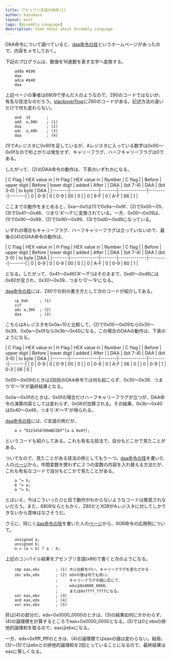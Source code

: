 ```yaml
---
title: アセンブリ言語の技術(1)
author: Kazumasa
layout: post
tags: [Assembly Language]
description: Some notes about Assembly Language
---
```

DAA命令について調べていると、[daa命令の技](https://mechaag.tumblr.com/post/115002824017/daa%E5%91%BD%E4%BB%A4%E3%81%AE%E6%8A%80)というホームページがあったので、内容をメモしておく。

下記のプログラムは、数値を16進数を表す文字へ変換する。
```
    adda #$90
    daa
    adca #$40
    daa
```
上記ページの筆者は6809で学んだ人のようなので、Z80のコードではないが、有名な技法なのだろう。[stackoverflow](https://stackoverflow.com/questions/8119577/z80-daa-instruction)にZ80のコードがある。記述方法の違いだけで何も変わらない。
```
    and  15       ;
    add  a,90h    ; (1)
    daa           ; (2)
    adc  a,40h    ; (3)
    daa           ; (4)
```
(1)でAレジスタに0x90を足しているが、Aレジスタに入っている数字は0x00〜0x0fなので桁上がりは発生せず、キャリーフラグ、ハーフキャリーフラグは0である。

したがって、(2)のDAA命令の動作は、下表のいずれかになる。

| C Flag | HEX value in | H Flag | HEX value in | Number  | C flag |
| Before | upper digit  | Before | lower digit  | added   | After  |
| DAA    | (bit 7-4)    | DAA    | (bit 3-0)    | to byte | DAA    |
|--------|--------------|--------|--------------|---------|--------|
| 0      | 0-9          | 0      | 0-9          | 00      | 0      |
| 0      | 9-F          | 0      | A-F          | 66      | 1      |

ここまでの動作をまとめると、0xa〜0xfは(1)で0x9a〜0x9f、(2)で0x00〜05、(3)で0x41〜0x46、つまり'A'〜'F'に変換されている。一方、0x00〜0x09は、(1)で0x90〜0x99、(2)で0x90〜0x99、(3)で0xd0〜0xd9になっている。

いずれの場合もキャリーフラグ、ハーフキャリーフラグは立っていないので、最後の(4)のDAA命令の動作は、

| C Flag | HEX value in | H Flag | HEX value in | Number  | C flag |
| Before | upper digit  | Before | lower digit  | added   | After  |
| DAA    | (bit 7-4)    | DAA    | (bit 3-0)    | to byte | DAA    |
|--------|--------------|--------|--------------|---------|--------|
| 0      | 0-9          | 0      | 0-9          | 00      | 0      |
| 0      | A-F          | 0      | 0-9          | 60      | 1      |

となる。したがって、0x41〜0x46('A'〜'F')はそのままで、0xd0〜0xd9には0x60が足され、0x30〜0x39、つまり'0'〜'9'になる。

[daa命令の技](https://mechaag.tumblr.com/post/115002824017/daa%E5%91%BD%E4%BB%A4%E3%81%AE%E6%8A%80)には、Z80での別の書き方として次のコードが紹介してある。
```
    cp 0ah     ; (1)
    ccf
    adc a,30h  ; (2)
    daa        ; (3)
```

こちらはAレジスタを0x0a=10と比較して、(2)で0x00〜0x09なら0x30〜0x39、0x0a〜0x0fなら0x3b〜0x40になる。この場合のDAAの動作は、下表のようになる。

| C Flag | HEX value in | H Flag | HEX value in |  Number | C flag |
| Before |  upper digit | Before |  lower digit |   added |  After |
|    DAA |    (bit 7-4) |    DAA |    (bit 3-0) | to byte |    DAA |
|--------|--------------|--------|--------------|---------|--------|
|      0 |          0-9 |      0 |          0-9 |      00 |      0 |
|      0 |          0-8 |      0 |          A-F |      06 |      0 |
|      0 |          0-9 |      1 |          0-3 |      06 |      0 |

0x00〜0x09のときは2回目のDAA命令では何も起こらず、0x30〜0x39、つまり'0'〜'9'が最終結果となる。

0x0a〜0x0fのときは、0x0fの場合だけハーフキャリーフラグが立つが、DAA命令の演算内容としては変わらず、0x06が加算される。その結果、0x3b〜0x40は0x40〜0x46、つまり'A'〜'F'が得られる。

[daa命令の技](https://mechaag.tumblr.com/post/115002824017/daa%E5%91%BD%E4%BB%A4%E3%81%AE%E6%8A%80)には、C言語の例だが、
```
    a = “0123456789ABCDEF”[a & 0x0f];
```
というコードも紹介してある。これも有名な技法で、自分もどこかで見たことがある。

ついでなので、見たことがある技法の例としてもう一つ。[daa命令の技](https://mechaag.tumblr.com/post/115002824017/daa%E5%91%BD%E4%BB%A4%E3%81%AE%E6%8A%80)を書いた人の[ページ](https://mechaag.tumblr.com/post/122847195857/%E3%83%8A%E3%83%8E%E3%83%94%E3%82%B3%E6%95%99%E5%AE%A4)から。中間変数を使わずに２つの変数の内容を入れ替える方法だが、これも有名なコードで自分もどこかで見たことがある。
```
    a ^= b;
    b ^= a;
    a ^= b;
```

とはいえ、今はこういったひと目で動作がわからないようなコードは推奨されないだろう。また、6809ならともかく、Z80だとXORがAレジスタに対してしかできないから意味はなさそうだ。

さらに、同じく[daa命令の技](https://mechaag.tumblr.com/post/115002824017/daa%E5%91%BD%E4%BB%A4%E3%81%AE%E6%8A%80)を書いた人の[ページ](https://mechaag.tumblr.com/post/121974709877/8bit-cpu%E3%81%AE%E3%83%97%E3%83%AD%E3%82%B0%E3%83%A9%E3%83%9F%E3%83%B3%E3%82%B0%E3%83%86%E3%82%AF%E3%83%8B%E3%83%83%E3%82%AF2)から、XOR命令の応用例について。

```
    unsigned a;
    unsigned b;
    a = (a < b) ? a : b;
```
上記のコンパイル結果をアセンブリ言語(x86)で書くと次のようになる。
```
    cmp eax,ebx       ; (1) 大小比較を行い、キャリーフラグを変化させる
    sbc edx,edx       ; (2) edxの値は何でも良い。
                      ;     キャリーフラグの値に応じて、
                      ;     edxは0x0000_0000、
                      ;     または0xffff_ffffになる。
    xor eax,ebx       ; (3)
    and eax,edx       ; (4)
    xor eax,ebx       ; (5)
```
肝は(4)の部分だ。edx=0x0000_0000のときは、(3)の結果如何にかかわらず、(4)の論理積を計算するところでeax=0x0000_0000となる。(5)では0とebxの排他的論理和を取るので、eaxはebxになる。

一方、edx=0xffff_ffffのときは、(4)の論理積ではeaxの値は変わらない。結局、(3)〜(5)ではebxとの排他的論理和を2回とっていることになるので、最終結果はeaxに等しくなる。
